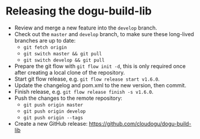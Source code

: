 # Releasing the dogu-build-lib

- Review and merge a new feature into the `develop` branch.
- Check out the `master` and `develop` branch,
  to make sure these long-lived branches are up to date:
    - `git fetch origin`
    - `git switch master && git pull`
    - `git switch develop && git pull`
- Prepare the git flow with `git flow init -d`,
  this is only required once after creating a local clone of the repository.
- Start git flow release, e.g. `git flow release start v1.6.0`.
- Update the changelog and pom.xml to the new version, then commit.
- Finish release, e.g. `git flow release finish -s v1.6.0`.
- Push the changes to the remote repository:
    - `git push origin master`
    - `git push origin develop`
    - `git push origin --tags`
- Create a new GitHub release: https://github.com/cloudogu/dogu-build-lib
